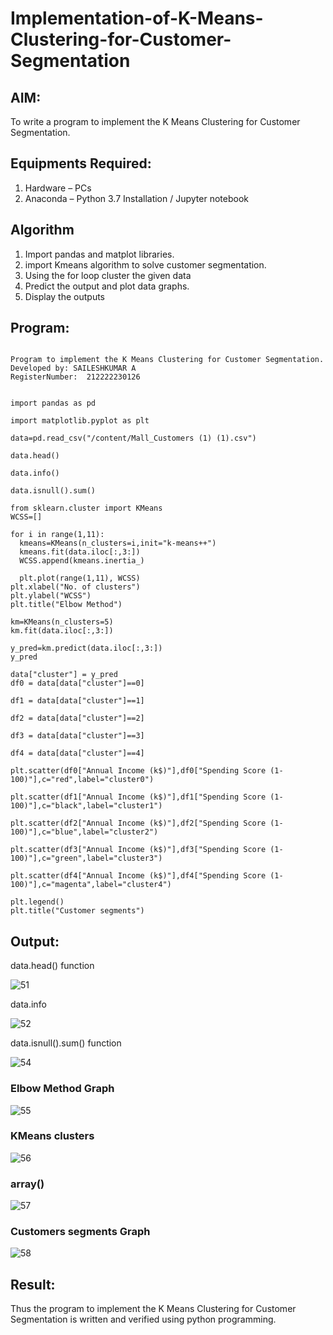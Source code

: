 # Implementation-of-K-Means-Clustering-for-Customer-Segmentation

## AIM:
To write a program to implement the K Means Clustering for Customer Segmentation.

## Equipments Required:
1. Hardware – PCs
2. Anaconda – Python 3.7 Installation / Jupyter notebook

## Algorithm
1. Import pandas and matplot libraries.
2. import Kmeans algorithm to solve customer segmentation.
3. Using the for loop cluster the given data
4. Predict the output and plot data graphs.
5. Display the outputs

## Program:
```

Program to implement the K Means Clustering for Customer Segmentation.
Developed by: SAILESHKUMAR A
RegisterNumber:  212222230126


import pandas as pd

import matplotlib.pyplot as plt

data=pd.read_csv("/content/Mall_Customers (1) (1).csv")

data.head()

data.info()

data.isnull().sum()

from sklearn.cluster import KMeans
WCSS=[]

for i in range(1,11):
  kmeans=KMeans(n_clusters=i,init="k-means++")
  kmeans.fit(data.iloc[:,3:])
  WCSS.append(kmeans.inertia_)

  plt.plot(range(1,11), WCSS)
plt.xlabel("No. of clusters")
plt.ylabel("WCSS")
plt.title("Elbow Method")

km=KMeans(n_clusters=5)
km.fit(data.iloc[:,3:])

y_pred=km.predict(data.iloc[:,3:])
y_pred

data["cluster"] = y_pred
df0 = data[data["cluster"]==0]

df1 = data[data["cluster"]==1]

df2 = data[data["cluster"]==2]

df3 = data[data["cluster"]==3]

df4 = data[data["cluster"]==4]

plt.scatter(df0["Annual Income (k$)"],df0["Spending Score (1-100)"],c="red",label="cluster0")

plt.scatter(df1["Annual Income (k$)"],df1["Spending Score (1-100)"],c="black",label="cluster1")

plt.scatter(df2["Annual Income (k$)"],df2["Spending Score (1-100)"],c="blue",label="cluster2")

plt.scatter(df3["Annual Income (k$)"],df3["Spending Score (1-100)"],c="green",label="cluster3")

plt.scatter(df4["Annual Income (k$)"],df4["Spending Score (1-100)"],c="magenta",label="cluster4")

plt.legend()
plt.title("Customer segments")
```

## Output:

data.head() function

![51](https://github.com/hariprasath5106/Implementation-of-K-Means-Clustering-for-Customer-Segmentation/assets/111515488/a80dbcda-cb89-4a5d-9e21-d0ad0baf8a3e)


data.info

![52](https://github.com/hariprasath5106/Implementation-of-K-Means-Clustering-for-Customer-Segmentation/assets/111515488/f9551193-8ad0-4d10-8170-f5e94c2ac634)


data.isnull().sum() function

![54](https://github.com/hariprasath5106/Implementation-of-K-Means-Clustering-for-Customer-Segmentation/assets/111515488/b764e2fb-1fcf-41c1-b499-c6b3433aac97)


### Elbow Method Graph

![55](https://github.com/hariprasath5106/Implementation-of-K-Means-Clustering-for-Customer-Segmentation/assets/111515488/488cc513-f21e-4abe-9a31-3e00e332532d)



### KMeans clusters

![56](https://github.com/hariprasath5106/Implementation-of-K-Means-Clustering-for-Customer-Segmentation/assets/111515488/55cf7be8-300b-40da-8ffe-cb258f8600b5)


### array()

![57](https://github.com/hariprasath5106/Implementation-of-K-Means-Clustering-for-Customer-Segmentation/assets/111515488/e790374a-18d1-4fbd-a12f-ad90c51dfa4f)

### Customers segments Graph

![58](https://github.com/hariprasath5106/Implementation-of-K-Means-Clustering-for-Customer-Segmentation/assets/111515488/b4f21a1f-1ff4-4c1a-aef0-9bf0a79859ec)

## Result:
Thus the program to implement the K Means Clustering for Customer Segmentation is written and verified using python programming.
